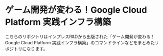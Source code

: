 # ゲーム開発が変わる！Google Cloud Platform 実践インフラ構築

こちらのリポジトリはインプレスR&Dから出版された「ゲーム開発が変わる！Google Cloud Platform 実践インフラ構築」のコマンドラインなどをまとめたリポジトリになります。



